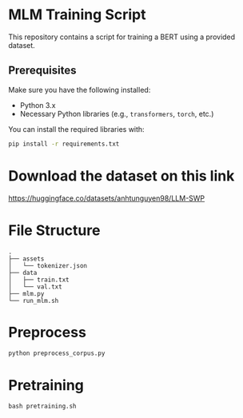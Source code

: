# MLM Training Script

This repository contains a script for training a BERT using a provided dataset.

## Prerequisites

Make sure you have the following installed:

- Python 3.x
- Necessary Python libraries (e.g., `transformers`, `torch`, etc.)
  
You can install the required libraries with:

```bash
pip install -r requirements.txt
```
# Download the dataset on this link 
https://huggingface.co/datasets/anhtunguyen98/LLM-SWP
# File Structure
```
.
├── assets
│   └── tokenizer.json
├── data
│   ├── train.txt
│   └── val.txt
├── mlm.py
└── run_mlm.sh
```
# Preprocess

```
python preprocess_corpus.py
```

# Pretraining
```
bash pretraining.sh
